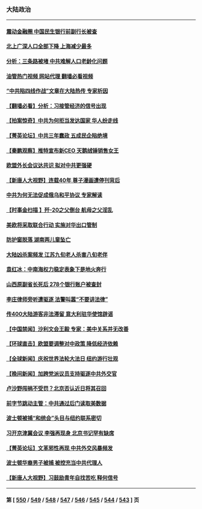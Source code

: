 ### 大陆政治
---
#### [震动金融圈 中国民生银行前副行长被查](../../pages/ncid277/n13996633.md?05142045) 
#### [北上广深人口全部下降 上海减少最多](../../pages/ncid277/n13996309.md?05142045) 
#### [分析：三条路被堵 中共难解人口老龄化问题](../../pages/ncid277/n13995295.md?05142045) 
#### [油管热门视频 网站代理 翻墙必看视频](http://138.2.39.72:81/youtube.html?epic-marker?05142045)
#### [“中共陷四线作战”文章在大陆热传 专家析因](../../pages/ncid277/n13995278.md?05142045) 
#### [【翻墙必看】分析：习接管经济的信号出现](../../pages/ncid277/n13996271.md?05142045) 
#### [【拍案惊奇】中共为何拒当发达国家 华人纷走线](../../pages/ncid277/n13996200.md?05142045) 
#### [【菁英论坛】中共三年蠢政 五成民企陷绝境](../../pages/ncid277/n13996197.md?05142045) 
#### [【秦鹏观察】推特宣布新CEO 天鹅绒锤销售女王](../../pages/ncid277/n13996145.md?05142045) 
#### [欧盟外长会议达共识 拟对中共更强硬](../../pages/ncid277/n13996112.md?05142045) 
#### [【新唐人大视野】连载40年 尊子漫画遭停刊背后](../../pages/ncid277/n13996140.md?05142045) 
#### [中共为何无法促成俄乌和平协议 专家解读](../../pages/ncid277/n13996123.md?05142045) 
#### [【时事金扫描 】歼-20之父倒台 航母之父淫乱](../../pages/ncid277/n13995199.md?05142045) 
#### [美欧将采取联合行动 实施对华出口管制](../../pages/ncid277/n13995866.md?05142045) 
#### [防护窗脱落 湖南两儿童坠亡](../../pages/ncid277/n13995795.md?05142045) 
#### [大陆凶杀案频发 江苏九旬老人杀害八旬老伴](../../pages/ncid277/n13995840.md?05142045) 
#### [袁红冰：中南海权力稳定表象下是地火奔行](../../pages/ncid277/n13995754.md?05142045) 
#### [山西原副省长死后 278个银行账户被查封](../../pages/ncid277/n13995760.md?05142045) 
#### [李庄律师旁听遭驱逐 法警叫嚣“不要讲法律”](../../pages/ncid277/n13995729.md?05142045) 
#### [传400大陆游客非法滞留 意大利驻华使馆辟谣](../../pages/ncid277/n13995566.md?05142045) 
#### [【中国禁闻】沙利文会王毅 专家：美中关系并无改善](../../pages/ncid277/n13995093.md?05142045) 
#### [【环球直击】欧盟要调整对中政策 降低经济依赖](../../pages/ncid277/n13995094.md?05142045) 
#### [【全球新闻】庆祝世界法轮大法日 纽约游行壮观](../../pages/ncid277/n13995105.md?05142045) 
#### [【晚间新闻】加跨党派议员支持驱逐中共外交官](../../pages/ncid277/n13995106.md?05142045) 
#### [卢沙野闯祸不受罚？北京否认近日将其召回](../../pages/ncid277/n13995403.md?05142045) 
#### [前字节跳动主管：中共通过后门读取美数据](../../pages/ncid277/n13995390.md?05142045) 
#### [波士顿被捕“和统会”头目与纽约联系密切](../../pages/ncid277/n13995315.md?05142045) 
#### [习开京津冀会议 李强再现身 北京书记罕有缺席](../../pages/ncid277/n13995263.md?05142045) 
#### [【菁英论坛】文革邪性再现 中共外交风暴频发](../../pages/ncid277/n13995139.md?05142045) 
#### [波士顿华裔男子被捕 被控充当中共代理人](../../pages/ncid277/n13995143.md?05142045) 
#### [【新唐人大视野】习鼓励青年自找苦吃 释何信号](../../pages/ncid277/n13995092.md?05142045) 

---
#### 第 [ [550](./550.md?05142045) / [549](./549.md?05142045) / [548](./548.md?05142045) / [547](./547.md?05142045) / [546](./546.md?05142045) / [545](./545.md?05142045) / [544](./544.md?05142045) / [543](./543.md?05142045) ] 页
